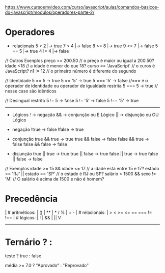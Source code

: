 https://www.cursoemvideo.com/curso/javascript/aulas/comandos-basicos-do-javascript/modulos/operadores-parte-2/
# Operadores
* relacionais
5 >  2 |-> true
7 <  4 |-> false
8 >= 8 |-> true
9 <= 7 |-> false
5 == 5 |-> true
4 != 4 |-> false

// Outros Exenplos
preço >= 200.50         // o preço é maior ou igual a 200.50?
idade <18               // a idade é menor do que 18?
curso == 'JavaScript'   // o curos é JavaScript?
n1 != 12                // o primeiro número é diferente do segundo

// Identidade
5 == 5    -> true
5 == '5'  -> true
5 === '5' -> false //=== é o operador de identidade ou operador de igualdade restrita
5 === 5   -> true  // nesse caso são idênticos

// Desingual restrito
5 !=  5    -> false
5 !=  '5'  -> false
5 !== '5'  -> true

---
* Lógicos
!  -> negação
&& -> conjunção ou E Lógico
|| -> disjunção ou OU Lógico

* negação
!true  -> false
!false -> true

* conjunção
true  && true  -> true
true  && false -> false
false && true  -> false
false && false -> false

* disjunção
true  || true  -> true
true  || false -> true
false || true  -> true
false || false -> false

// Exemplos
idade >= 15 && idade <= 17         // a idade está entre 15 e 17?
estado == 'RJ' || estado == 'SP'   // o estado é RJ ou SP?
salário > 1500 && sexo != 'M'      // O salário é acima de 1500 e não é homem?


# Precedência
 |   # aritméticos:
 |   ()
 |   **
 |   *   /   %
 |   +   -
 |   # relacionais:
 |   >   <   >=    <=     ==    ===     !=     !==
 |   # lógicos:
 |   !
 |   &&
 |   ||
 V

 ---
 # Ternário ? :

teste ? true : false

média >= 7.0  ?  "Aprovado"  :  "Reprovado"
 